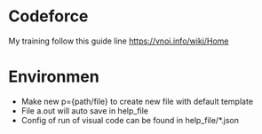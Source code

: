# Codeforce
My training follow this guide line https://vnoi.info/wiki/Home


# Environmen
- Make new p={path/file} to create new file with default template
- File a.out will auto save in help_file
- Config of run of visual code can be found in help_file/*.json